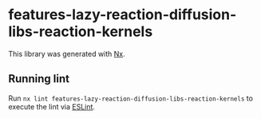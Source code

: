 # features-lazy-reaction-diffusion-libs-reaction-kernels

This library was generated with [Nx](https://nx.dev).

## Running lint

Run `nx lint features-lazy-reaction-diffusion-libs-reaction-kernels` to execute the lint
via [ESLint](https://eslint.org/).
